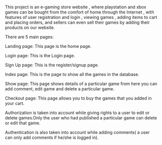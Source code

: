 This project is an e-gaming store website , where playstation
and xbox games can be bought from the comfort of home through the Internet , with features of user registration and login , viewing games , adding items to cart and placing orders, and sellers can even sell their games by adding their products on our website.

There are 5 main pages:

Landing page: This page is the home page.

Login page: This is the Login page.

Sign Up page: This is the register/signup page.

Index page: This is the page to show all the games in the database.

Show page: This page shows details of a particular game from here you can add comment, edit game and delete a particular game.

Checkout page: This page allows you to buy the games that you added in your cart.


Authorization is taken into account while giving rights to a user to edit or delete games.Only the user who had published a particular game can delete or edit that game.

Authentication is also taken into account while adding comments( a user can only add comments if he/she is logged in).
